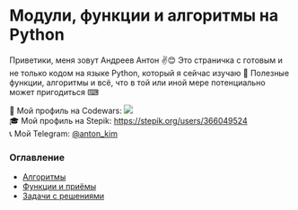 # Модули, функции и алгоритмы на Python
Приветики, меня зовут Андреев Антон ✌😊 Это страничка с готовым и не только кодом на языке Python, который я сейчас изучаю 🐍 Полезные функции, алгоритмы и всё, что в той или иной мере потенциально может пригодиться ⌨

👾 Мой профиль на Codewars: [![](https://www.codewars.com/users/Anton-Kim/badges/micro)](https://www.codewars.com/users/Anton-Kim)<br>
🎓 Мой профиль на Stepik: https://stepik.org/users/366049524<br>
📞 Мой Telegram: [@anton_kim](https://t.me/anton_kim)

### Оглавление
- [Алгоритмы](https://github.com/Anton-Kim/anton-kim/blob/main/algorithms.md)
- [Функции и приёмы](https://github.com/Anton-Kim/anton-kim/blob/main/functions.md)
- [Задачи с решениями](https://github.com/Anton-Kim/anton-kim/blob/main/tasks.md)
